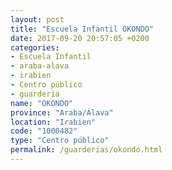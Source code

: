 ```yaml
---
layout: post
title: "Escuela Infantil OKONDO"
date: 2017-09-20 20:57:05 +0200
categories:
- Escuela Infantil
- araba-alava
- irabien
- Centro público
- guarderia
name: "OKONDO"
province: "Araba/Álava"
location: "Irabien"
code: "1000482"
type: "Centro público"
permalink: /guarderias/okondo.html
---
```

